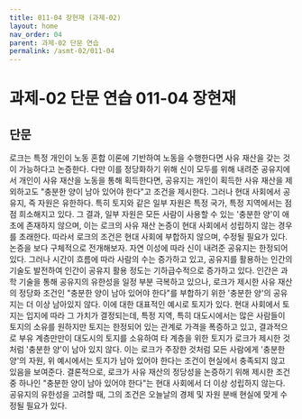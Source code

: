 ```yaml
---
title: 011-04 장현재 (과제-02)
layout: home
nav_order: 04
parent: 과제-02 단문 연습
permalink: /asmt-02/011-04
---
```


# 과제-02 단문 연습 011-04 장현재 

## 단문

로크는 특정 개인이 노동 혼합 이론에 기반하여 노동을 수행한다면 사유 재산을 갖는 것이 가능하다고 논증한다. 다만 이를 정당화하기 위해 신이 모두를 위해 내려준 공유지에서 개인이 사유 재산을 노동을 통해 획득한다면, 공유지는 개인이 획득한 사유 재산을 제외하고도 "충분한 양이 남아 있어야 한다"고 조건을 제시한다. 그러나 현대 사회에서 공유지, 즉 자원은 유한하다. 특히 토지와 같은 일부 자원은 특정 국가, 특정 지역에서는 점점 희소해지고 있다. 그 결과, 일부 자원은 모든 사람이 사용할 수 있는 '충분한 양'이 애초에 존재하지 않으며, 이는 로크의 사유 재산 논증이 현대 사회에서 성립하지 않는 경우를 초래한다. 따라서 로크의 조건은 현대 사회에 부합하지 않으며, 수정될 필요가 있다. 논증을 보다 구체적으로 전개해보자. 자연 이성에 따라 신이 내려준 공유지는 한정되어 있다. 그러나 시간이 흐름에 따라 사람의 수는 증가하고 있고, 공유지를 활용하는 인간의 기술도 발전하여 인간이 공유지 활용 정도는 기하급수적으로 증가하고 있다. 인간은 과학 기술을 통해 공유지의 유한성을 일정 부분 극복하고 있으나, 로크가 제시한 사유 재산의 정당화 조건인 "충분한 양이 남아 있어야 한다"를 부합하기 위한 '충분한 양'의 공유지는 더 이상 남아있지 않다. 이에 대한 대표적인 예시로 토지가 있다. 현대 사회에서 토지는 입지에 따라 그 가치가 결정되는데, 특정 지역, 특히 대도시에서는 많은 사람들이 토지의 소유를 원하지만 토지는 한정되어 있는 관계로 가격을 폭증하고 있고, 결과적으로 부유 계층만만이 대도시의 토지를 소유하여 타 계층을 위한 토지가 로크가 제시한 것처럼 '충분한 양'이 남아 있지 않다. 이는 로크가 주장한 것처럼 모든 사람에게 '충분한 양'의 자원, 위 예시에서는 토지가 남아 있어야 한다는 조건이 현실에서 충족되지 않고 있음을 보여준다. 결론적으로, 로크가 사유 재산의 정당성을 논증하기 위해 제시한 조건 중 하나인 "충분한 양이 남아 있어야 한다"는 현대 사회에서 더 이상 성립하지 않는다. 공유지의 유한성을 고려할 때, 그의 조건은 오늘날의 경제 및 자원 분배 현실에 맞게 수정될 필요가 있다.